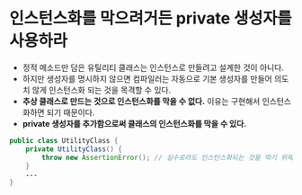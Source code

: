 # 인스턴스화를 막으려거든 private 생성자를 사용하라

- 정적 메소드만 담은 유틸리티 클래스는 인스턴스로 만들려고 설계한 것이 아니다.
- 하지만 생성자를 명시하지 않으면 컴파일러는 자동으로 기본 생성자를 만들어 의도치 않게 인스턴스화 되는 것을 목격할 수 있다.
- **추상 클래스로 만드는 것으로 인스턴스화를 막을 수 없다.** 이유는 구현해서 인스턴스화하면 되기 때문이다.
- **private 생성자를 추가함으로써 클래스의 인스턴스화를 막을 수 있다.**

```java
public class UtilityClass {
    private UtilityClass() {
        throw new AssertionError(); // 실수로라도 인스턴스화되는 것을 막기 위해 예외를 던져준다.
    }
    ...
}
```